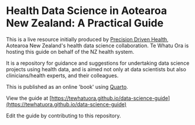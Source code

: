 # Health Data Science in Aotearoa New Zealand: A Practical Guide

This is a live resource initially produced by [Precision Driven Health](https://precisiondrivenhealth.com), Aotearoa New Zealand's health data science collaboration. Te Whatu Ora is hosting this guide on behalf of the NZ health system.

It is a repository for guidance and suggestions for undertaking data science projects using health data, and is aimed not only at data scientists but also clinicians/health experts, and their colleagues.

This is published as an online 'book' using [Quarto](https://quarto.org).

View the guide at [https://tewhatuora.github.io/data-science-guide](https://tewhatuora.github.io/data-science-guide)

Edit the guide by contributing to this repository.
